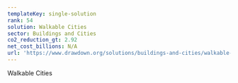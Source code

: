 ```yaml
---
templateKey: single-solution
rank: 54
solution: Walkable Cities
sector: Buildings and Cities
co2_reduction_gt: 2.92
net_cost_billions: N/A
url: 'https://www.drawdown.org/solutions/buildings-and-cities/walkable-cities'
---
```


Walkable Cities